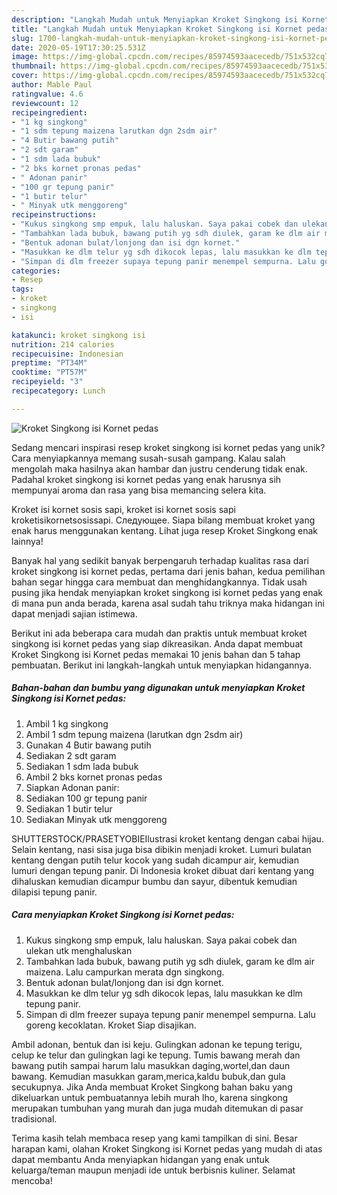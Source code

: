 ```yaml
---
description: "Langkah Mudah untuk Menyiapkan Kroket Singkong isi Kornet pedas, Lezat"
title: "Langkah Mudah untuk Menyiapkan Kroket Singkong isi Kornet pedas, Lezat"
slug: 1700-langkah-mudah-untuk-menyiapkan-kroket-singkong-isi-kornet-pedas-lezat
date: 2020-05-19T17:30:25.531Z
image: https://img-global.cpcdn.com/recipes/85974593aacecedb/751x532cq70/kroket-singkong-isi-kornet-pedas-foto-resep-utama.jpg
thumbnail: https://img-global.cpcdn.com/recipes/85974593aacecedb/751x532cq70/kroket-singkong-isi-kornet-pedas-foto-resep-utama.jpg
cover: https://img-global.cpcdn.com/recipes/85974593aacecedb/751x532cq70/kroket-singkong-isi-kornet-pedas-foto-resep-utama.jpg
author: Mable Paul
ratingvalue: 4.6
reviewcount: 12
recipeingredient:
- "1 kg singkong"
- "1 sdm tepung maizena larutkan dgn 2sdm air"
- "4 Butir bawang putih"
- "2 sdt garam"
- "1 sdm lada bubuk"
- "2 bks kornet pronas pedas"
- " Adonan panir"
- "100 gr tepung panir"
- "1 butir telur"
- " Minyak utk menggoreng"
recipeinstructions:
- "Kukus singkong smp empuk, lalu haluskan. Saya pakai cobek dan ulekan utk menghaluskan"
- "Tambahkan lada bubuk, bawang putih yg sdh diulek, garam ke dlm air maizena. Lalu campurkan merata dgn singkong."
- "Bentuk adonan bulat/lonjong dan isi dgn kornet."
- "Masukkan ke dlm telur yg sdh dikocok lepas, lalu masukkan ke dlm tepung panir."
- "Simpan di dlm freezer supaya tepung panir menempel sempurna. Lalu goreng kecoklatan. Kroket Siap disajikan."
categories:
- Resep
tags:
- kroket
- singkong
- isi

katakunci: kroket singkong isi 
nutrition: 214 calories
recipecuisine: Indonesian
preptime: "PT34M"
cooktime: "PT57M"
recipeyield: "3"
recipecategory: Lunch

---
```



![Kroket Singkong isi Kornet pedas](https://img-global.cpcdn.com/recipes/85974593aacecedb/751x532cq70/kroket-singkong-isi-kornet-pedas-foto-resep-utama.jpg)

Sedang mencari inspirasi resep kroket singkong isi kornet pedas yang unik? Cara menyiapkannya memang susah-susah gampang. Kalau salah mengolah maka hasilnya akan hambar dan justru cenderung tidak enak. Padahal kroket singkong isi kornet pedas yang enak harusnya sih mempunyai aroma dan rasa yang bisa memancing selera kita.

Kroket isi kornet sosis sapi, kroket isi kornet sosis sapi kroketisikornetsosissapi. Следующее. Siapa bilang membuat kroket yang enak harus menggunakan kentang. Lihat juga resep Kroket Singkong enak lainnya!

Banyak hal yang sedikit banyak berpengaruh terhadap kualitas rasa dari kroket singkong isi kornet pedas, pertama dari jenis bahan, kedua pemilihan bahan segar hingga cara membuat dan menghidangkannya. Tidak usah pusing jika hendak menyiapkan kroket singkong isi kornet pedas yang enak di mana pun anda berada, karena asal sudah tahu triknya maka hidangan ini dapat menjadi sajian istimewa.


Berikut ini ada beberapa cara mudah dan praktis untuk membuat kroket singkong isi kornet pedas yang siap dikreasikan. Anda dapat membuat Kroket Singkong isi Kornet pedas memakai 10 jenis bahan dan 5 tahap pembuatan. Berikut ini langkah-langkah untuk menyiapkan hidangannya.

<!--inarticleads1-->

##### Bahan-bahan dan bumbu yang digunakan untuk menyiapkan Kroket Singkong isi Kornet pedas:

1. Ambil 1 kg singkong
1. Ambil 1 sdm tepung maizena (larutkan dgn 2sdm air)
1. Gunakan 4 Butir bawang putih
1. Sediakan 2 sdt garam
1. Sediakan 1 sdm lada bubuk
1. Ambil 2 bks kornet pronas pedas
1. Siapkan  Adonan panir:
1. Sediakan 100 gr tepung panir
1. Sediakan 1 butir telur
1. Sediakan  Minyak utk menggoreng


SHUTTERSTOCK/PRASETYOBIEIlustrasi kroket kentang dengan cabai hijau. Selain kentang, nasi sisa juga bisa dibikin menjadi kroket. Lumuri bulatan kentang dengan putih telur kocok yang sudah dicampur air, kemudian lumuri dengan tepung panir. Di Indonesia kroket dibuat dari kentang yang dihaluskan kemudian dicampur bumbu dan sayur, dibentuk kemudian dilapisi tepung panir. 

<!--inarticleads2-->

##### Cara menyiapkan Kroket Singkong isi Kornet pedas:

1. Kukus singkong smp empuk, lalu haluskan. Saya pakai cobek dan ulekan utk menghaluskan
1. Tambahkan lada bubuk, bawang putih yg sdh diulek, garam ke dlm air maizena. Lalu campurkan merata dgn singkong.
1. Bentuk adonan bulat/lonjong dan isi dgn kornet.
1. Masukkan ke dlm telur yg sdh dikocok lepas, lalu masukkan ke dlm tepung panir.
1. Simpan di dlm freezer supaya tepung panir menempel sempurna. Lalu goreng kecoklatan. Kroket Siap disajikan.


Ambil adonan, bentuk dan isi keju. Gulingkan adonan ke tepung terigu, celup ke telur dan gulingkan lagi ke tepung. Tumis bawang merah dan bawang putih sampai harum lalu masukkan daging,wortel,dan daun bawang. Kemudian masukkan garam,merica,kaldu bubuk,dan gula secukupnya. Jika Anda membuat Kroket Singkong bahan baku yang dikeluarkan untuk pembuatannya lebih murah lho, karena singkong merupakan tumbuhan yang murah dan juga mudah ditemukan di pasar tradisional. 

Terima kasih telah membaca resep yang kami tampilkan di sini. Besar harapan kami, olahan Kroket Singkong isi Kornet pedas yang mudah di atas dapat membantu Anda menyiapkan hidangan yang enak untuk keluarga/teman maupun menjadi ide untuk berbisnis kuliner. Selamat mencoba!
